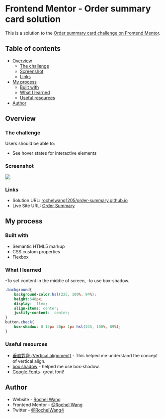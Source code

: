 # Frontend Mentor - Order summary card solution

This is a solution to the [Order summary card challenge on Frontend Mentor](https://www.frontendmentor.io/challenges/order-summary-component-QlPmajDUj). 

## Table of contents

- [Overview](#overview)
  - [The challenge](#the-challenge)
  - [Screenshot](#screenshot)
  - [Links](#links)
- [My process](#my-process)
  - [Built with](#built-with)
  - [What I learned](#what-i-learned)
  - [Useful resources](#useful-resources)
- [Author](#author)


## Overview

### The challenge

Users should be able to:

- See hover states for interactive elements

### Screenshot

![](/screenshot.png)

### Links

- Solution URL: [rochelwang1205/order-summary.github.io](https://github.com/rochelwang1205/order-summary.github.io)
- Live Site URL: [Order Summary](https://rochelwang1205.github.io/order-summary.github.io/order-summary/index.html)

## My process

### Built with

- Semantic HTML5 markup
- CSS custom properties
- Flexbox

### What I learned

-To set content in the middle of screen,
-to use box-shadow.

```css
.background{
    background-color:hsl(225, 100%, 94%);
    height:648px;
    display:  flex;
    align-items: center;
    justify-content:  center;
}
button.check{
    box-shadow: 0 15px 30px 1px hsl(245, 100%, 89%);
}
```
### Useful resources

- [垂直對齊 (Vertical alignment)](https://bootstrap5.hexschool.com/docs/5.0/utilities/vertical-align/) - This helped me understand the concept of vertical align.
- [box shadow](https://developer.mozilla.org/zh-TW/docs/Web/CSS/box-shadow) - helped me use box-shadow.
- [Google Fonts](https://fonts.google.com/specimen/Red+Hat+Display)- great font!


## Author

- Website - [Rochel Wang](https://github.com/rochelwang1205)
- Frontend Mentor - [@Rochel Wang](https://www.frontendmentor.io/profile/rochelwang1205)
- Twitter - [@RochelWang4](https://twitter.com/RochelWang4)